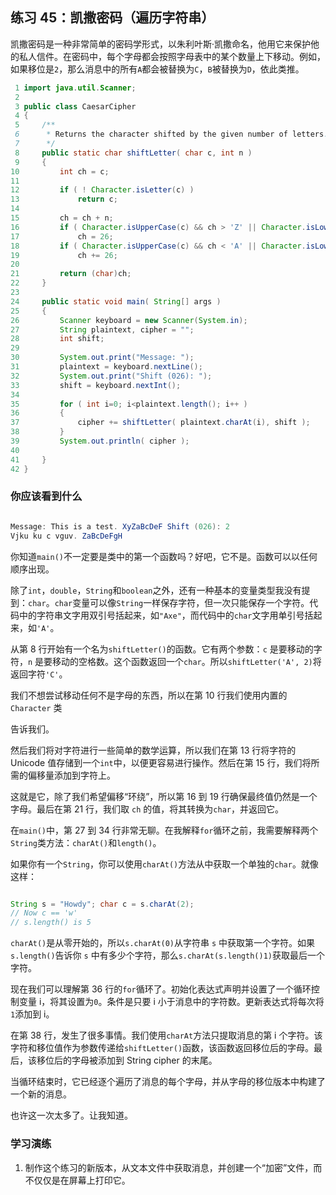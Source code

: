 ## 练习 45：凯撒密码（遍历字符串）

凯撒密码是一种非常简单的密码学形式，以朱利叶斯·凯撒命名，他用它来保护他的私人信件。在密码中，每个字母都会按照字母表中的某个数量上下移动。例如，如果移位是`2`，那么消息中的所有`A`都会被替换为`C`，`B`被替换为`D`，依此类推。

```java
 1 import java.util.Scanner;
 2 
 3 public class CaesarCipher
 4 {
 5     /**
 6      * Returns the character shifted by the given number of letters.
 7      */
 8     public static char shiftLetter( char c, int n )
 9     {
10         int ch = c;
11 
12         if ( ! Character.isLetter(c) )
13             return c;
14 
15         ch = ch + n;
16         if ( Character.isUpperCase(c) && ch > 'Z' || Character.isLowerCase(c) && ch > 'z' )
17             ch ­= 26;
18         if ( Character.isUpperCase(c) && ch < 'A' || Character.isLowerCase(c) && ch < 'a' )
19             ch += 26;
20 
21         return (char)ch;
22     }
23 
24     public static void main( String[] args )
25     {
26         Scanner keyboard = new Scanner(System.in);
27         String plaintext, cipher = "";
28         int shift;
29 
30         System.out.print("Message: ");
31         plaintext = keyboard.nextLine();
32         System.out.print("Shift (0­26): ");
33         shift = keyboard.nextInt();
34 
35         for ( int i=0; i<plaintext.length(); i++ )
36         {
37             cipher += shiftLetter( plaintext.charAt(i), shift );
38         }
39         System.out.println( cipher );
40 
41     }
42 }
```

### 你应该看到什么

```java

Message: This is a test. XyZaBcDeF Shift (0­26): 2
Vjku ku c vguv. ZaBcDeFgH
```

你知道`main()`不一定要是类中的第一个函数吗？好吧，它不是。函数可以以任何顺序出现。

除了`int`，`double`，`String`和`boolean`之外，还有一种基本的变量类型我没有提到：`char`。`char`变量可以像`String`一样保存字符，但一次只能保存一个字符。代码中的字符串文字用双引号括起来，如`"Axe"`，而代码中的`char`文字用单引号括起来，如`'A'`。

从第 8 行开始有一个名为`shiftLetter()`的函数。它有两个参数：`c` 是要移动的字符，`n` 是要移动的空格数。这个函数返回一个`char`。所以`shiftLetter('A', 2)`将返回字符`'C'`。

我们不想尝试移动任何不是字母的东西，所以在第 10 行我们使用内置的 `Character` 类

告诉我们。

然后我们将对字符进行一些简单的数学运算，所以我们在第 13 行将字符的 Unicode 值存储到一个`int`中，以便更容易进行操作。然后在第 15 行，我们将所需的偏移量添加到字符上。

这就是它，除了我们希望偏移“环绕”，所以第 16 到 19 行确保最终值仍然是一个字母。最后在第 21 行，我们取 `ch` 的值，将其转换为`char`，并返回它。

在`main()`中，第 27 到 34 行非常无聊。在我解释`for`循环之前，我需要解释两个`String`类方法：`charAt()`和`length()`。

如果你有一个`String`，你可以使用`charAt()`方法从中获取一个单独的`char`。就像这样：

```java

String s = "Howdy"; char c = s.charAt(2);
// Now c == 'w'
// s.length() is 5
```

`charAt()`是从零开始的，所以`s.charAt(0)`从字符串 `s` 中获取第一个字符。如果`s.length()`告诉你 `s` 中有多少个字符，那么`s.charAt(s.length()­1)`获取最后一个字符。

现在我们可以理解第 36 行的`for`循环了。初始化表达式声明并设置了一个循环控制变量 i，将其设置为`0`。条件是只要 i 小于消息中的字符数。更新表达式将每次将`1`添加到 i。

在第 38 行，发生了很多事情。我们使用`charAt`方法只提取消息的第 i 个字符。该字符和移位值作为参数传递给`shiftLetter()`函数，该函数返回移位后的字母。最后，该移位后的字母被添加到 String cipher 的末尾。

当循环结束时，它已经逐个遍历了消息的每个字母，并从字母的移位版本中构建了一个新的消息。

也许这一次太多了。让我知道。

### 学习演练

1.  制作这个练习的新版本，从文本文件中获取消息，并创建一个“加密”文件，而不仅仅是在屏幕上打印它。

